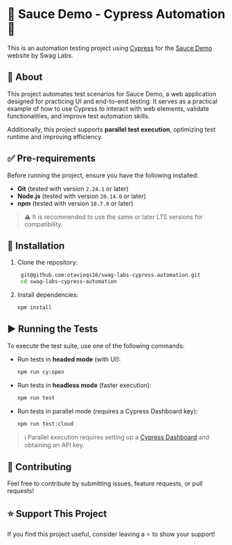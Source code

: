 # 🚀 Sauce Demo - Cypress Automation 🌲

This is an automation testing project using [Cypress](https://www.cypress.io/) for the [Sauce Demo](https://www.saucedemo.com/) website by Swag Labs.

## 📌 About

This project automates test scenarios for Sauce Demo, a web application designed for practicing UI and end-to-end testing. It serves as a practical example of how to use Cypress to interact with web elements, validate functionalities, and improve test automation skills.

Additionally, this project supports **parallel test execution**, optimizing test runtime and improving efficiency.  

## ✅ Pre-requirements

Before running the project, ensure you have the following installed:

- **Git** (tested with version `2.24.1` or later)
- **Node.js** (tested with version `20.14.0` or later)
- **npm** (tested with version `10.7.0` or later)

> ⚠️ It is recommended to use the same or later LTS versions for compatibility.

## 🚀 Installation

1. Clone the repository:

   ```sh
    git@github.com:otavioqs16/swag-labs-cypress-automation.git
    cd swag-labs-cypress-automation
   ```

2. Install dependencies:

    ```sh
    npm install
    ```
## ▶️ Running the Tests
To execute the test suite, use one of the following commands:

- Run tests in **headed mode** (with UI):

    ```sh
    npm run cy:open
    ```
- Run tests in **headless mode** (faster execution):
    ```sh
    npm run test
    ```
- Run tests in parallel mode (requires a Cypress Dashboard key):
    ```sh
    npm run test:cloud
    ```
> ℹ️ Parallel execution requires setting up a [Cypress Dashboard](https://www.cypress.io/cloud) and obtaining an API key.

## 🤝 Contributing
Feel free to contribute by submitting issues, feature requests, or pull requests!


## ⭐ Support This Project
If you find this project useful, consider leaving a ⭐ to show your support!